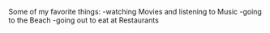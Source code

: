 Some of my favorite things:
    -watching Movies and listening to Music
    -going to the Beach 
    -going out to eat at Restaurants 
